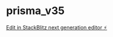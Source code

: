 # prisma_v35

[Edit in StackBlitz next generation editor ⚡️](https://stackblitz.com/~/github.com/cujumbu/prisma_v35)